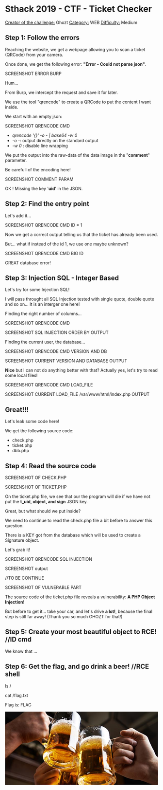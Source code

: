 # Sthack 2019 - CTF - Ticket Checker

<u>Creator of the challenge:</u> Ghozt
<u>Category:</u> WEB
<u>Difficulty:</u> Medium

## **Step 1: Follow the errors**

Reaching the website, we get a webpage allowing you to scan a ticket (QRCode) from your camera.

Once done, we get the following error: **"Error - Could not parse json"**.

SCREENSHOT ERROR BURP

Hum...

From Burp, we intercept the request and save it for later.

We use the tool "qrencode" to create a QRCode to put the content I want inside.

We start with an empty json:

SCREENSHOT QRENCODE CMD

+  *qrencode '{}' -o - | base64 -w 0*
+  *-o -*: output directly on the standard output
+  *-w 0* : disable line wrapping

We put the output into the raw-data of the data image in the "**comment**" parameter.

Be carefull of the encoding here!

SCREENSHOT COMMENT PARAM

OK ! Missing the key '<b>uid</b>' in the JSON.

## **Step 2: Find the entry point**

Let's add it...

SCREENSHOT QRENCODE CMD ID = 1

Now we get a correct output telling us that the ticket has already been used.

But... what if instead of the id 1, we use one maybe unknown?

SCREENSHOT QRENCODE CMD BIG ID

GREAT database error!

## **Step 3: Injection SQL - Integer Based**

Let's try for some Injection SQL!

I will pass throught all SQL Injection tested with single quote, double quote and so on... It is an interger one here!

Finding the right number of columns...

SCREENSHOT QRENCODE CMD

SCREENSHOT SQL INJECTION ORDER BY OUTPUT

Finding the current user, the database... 

SCREENSHOT QRENCODE CMD VERSION AND DB

SCREENSHOT CURRENT VERSION AND DATABASE OUTPUT

**Nice** but I can not do anything better with that? Actually yes, let's try to read some local files!

SCREENSHOT QRENCODE CMD LOAD_FILE

SCREENSHOT CURRENT LOAD_FILE /var/www/html/index.php OUTPUT

## **Great!!!**
Let's leak some code here!

We get the following source code:
* check.php
* ticket.php
* dbb.php

## **Step 4: Read the source code**

SCREENSHOT OF CHECK.PHP

SCREENSHOT OF TICKET.PHP

On the ticket.php file, we see that our the program will die if we have not put the **t_uid, object, and sign** JSON key.

Great, but what should we put inside?

We need to continue to read the check.php file a bit before to answer this question.

There is a KEY got from the database which will be used to create a Signature object.

Let's grab it!

SCREENSHOT QRENCODE SQL INJECTION

SCREENSHOT output

//TO BE CONTINUE

SCREENSHOT OF VULNERABLE PART

The source code of the ticket.php file reveals a vulnerability: **A PHP Object Injection!**

But before to get it... take your car, and let's drive **a lot!**, because the final step is still far away! (Thank you so much GHOZT for that!)

## **Step 5: Create your most beautiful object to RCE!** //ID cmd

We know that ...

## **Step 6: Get the flag, and go drink a beer!** //RCE shell

ls /

cat /flag.txt

Flag is: FLAG

![Cheers](/verre-chope.jpg)
